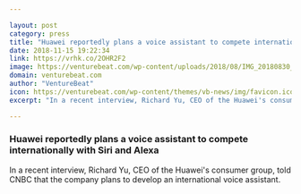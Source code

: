 ```yaml
---

layout: post
category: press
title: "Huawei reportedly plans a voice assistant to compete internationally with Siri and Alexa"
date: 2018-11-15 19:22:34
link: https://vrhk.co/2OHR2F2
image: https://venturebeat.com/wp-content/uploads/2018/08/IMG_20180830_095615.jpg?fit=4032%2C3024&strip=all
domain: venturebeat.com
author: "VentureBeat"
icon: https://venturebeat.com/wp-content/themes/vb-news/img/favicon.ico
excerpt: "In a recent interview, Richard Yu, CEO of the Huawei's consumer group, told CNBC that the company plans to develop an international voice assistant."

---
```


### Huawei reportedly plans a voice assistant to compete internationally with Siri and Alexa

In a recent interview, Richard Yu, CEO of the Huawei's consumer group, told CNBC that the company plans to develop an international voice assistant.
